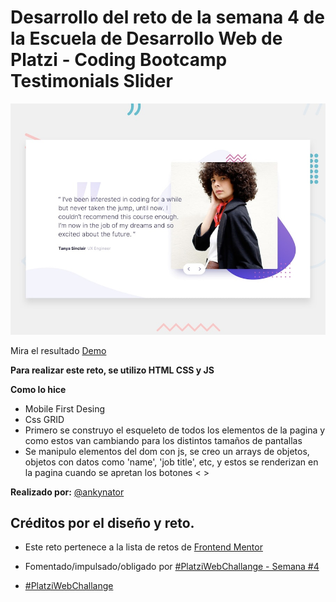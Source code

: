 # Desarrollo del reto de la semana 4 de la Escuela de Desarrollo Web de Platzi - Coding Bootcamp Testimonials Slider

![Design preview for the Coding Bootcamp Testimonials Slider coding challenge](./design/desktop-preview.jpg)

Mira el resultado [Demo](https://ankynator.github.io/Coding-Bootcam-S4/)

**Para realizar este reto, se utilizo HTML CSS y JS**

**Como lo hice**

- Mobile First Desing
- Css GRID
- Primero se construyo el esqueleto de todos los elementos de la pagina y como estos van cambiando para los distintos tamaños de pantallas
- Se manipulo elementos del dom con js, se creo un arrays de objetos, objetos con datos como 'name', 'job title', etc, y estos se renderizan en la pagina cuando se apretan los botones < >

**Realizado por:** [@ankynator](https://twitter.com/ankynator)

## Créditos por el diseño y reto.

- Este reto pertenece a la lista de retos de [Frontend Mentor](https://www.frontendmentor.io)

- Fomentado/impulsado/obligado por [#PlatziWebChallange - Semana #4](https://platzi.com/comunidad/platziwebchallange-semana-4/)

- [#PlatziWebChallange](https://platzi.com/blog/platzi_web_challenge/)
